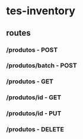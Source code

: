 # tes-inventory

## routes

### /produtos - POST
### /produtos/batch - POST
### /produtos - GET
### /produtos/id - GET
### /produtos/id - PUT
### /produtos - DELETE